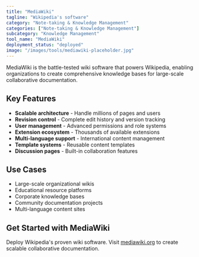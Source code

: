 ```yaml
---
title: "MediaWiki"
tagline: "Wikipedia's software"
category: "Note-taking & Knowledge Management"
categories: ["Note-taking & Knowledge Management"]
subcategory: "Knowledge Management"
tool_name: "MediaWiki"
deployment_status: "deployed"
image: "/images/tools/mediawiki-placeholder.jpg"
---
```

MediaWiki is the battle-tested wiki software that powers Wikipedia, enabling organizations to create comprehensive knowledge bases for large-scale collaborative documentation.

## Key Features

- **Scalable architecture** - Handle millions of pages and users
- **Revision control** - Complete edit history and version tracking
- **User management** - Advanced permissions and role systems
- **Extension ecosystem** - Thousands of available extensions
- **Multi-language support** - International content management
- **Template systems** - Reusable content templates
- **Discussion pages** - Built-in collaboration features

## Use Cases

- Large-scale organizational wikis
- Educational resource platforms
- Corporate knowledge bases
- Community documentation projects
- Multi-language content sites

## Get Started with MediaWiki

Deploy Wikipedia's proven wiki software. Visit [mediawiki.org](https://www.mediawiki.org) to create scalable collaborative documentation.